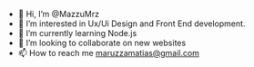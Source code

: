 - 👋 Hi, I’m @MazzuMrz
- 👀 I’m interested in Ux/Ui Design and Front End development.
- 🌱 I’m currently learning Node.js
- 💞️ I’m looking to collaborate on new websites
- 📫 How to reach me maruzzamatias@gmail.com

<!---
MazzuMrz/MazzuMrz is a ✨ special ✨ repository because its `README.md` (this file) appears on your GitHub profile.
You can click the Preview link to take a look at your changes.
--->
